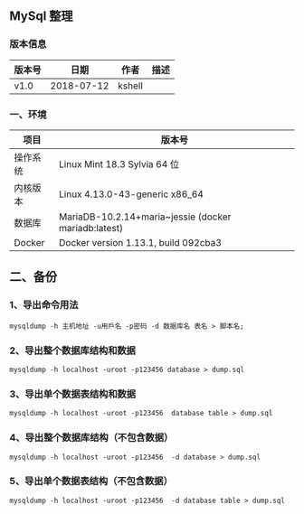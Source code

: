 ## MySql 整理
### 版本信息

| 版本号 | 日期       | 作者   | 描述 |
| ------ | ---------- | ------ | ---- |
| v1.0   | 2018-07-12 | kshell |      |


### 一、环境

| 项目     | 版本号                                                |
| -------- | ----------------------------------------------------- |
| 操作系统 | Linux Mint 18.3 Sylvia 64 位                          |
| 内核版本 | Linux 4.13.0-43-generic x86_64                        |
| 数据库   | MariaDB-10.2.14+maria~jessie  (docker mariadb:latest) |
| Docker   | Docker version 1.13.1, build 092cba3                  |

## 二、备份

### 1、导出命令用法

```
mysqldump -h 主机地址 -u用戶名 -p密码 -d 数据库名 表名 > 脚本名;
```

### 2、导出整个数据库结构和数据

```
mysqldump -h localhost -uroot -p123456 database > dump.sql
```

### 3、导出单个数据表结构和数据

```
mysqldump -h localhost -uroot -p123456  database table > dump.sql
```

### 4、导出整个数据库结构（不包含数据）

```
mysqldump -h localhost -uroot -p123456  -d database > dump.sql
```

### 5、导出单个数据表结构（不包含数据）

```
mysqldump -h localhost -uroot -p123456  -d database table > dump.sql
```




